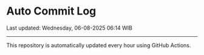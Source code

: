 # Auto Commit Log

Last updated: Wednesday, 06-08-2025 06:14 WIB

---

This repository is automatically updated every hour using GitHub Actions.
